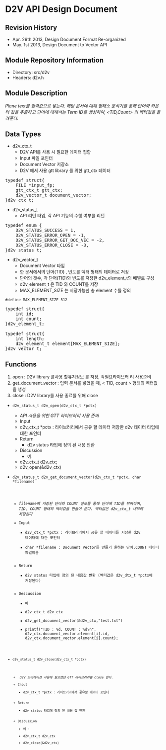 D2V API Design Document
=======================

Revision History
----------------
- Apr. 29th 2013, Design Document Format Re-organized
- May. 1st 2013, Design Document to Vector API


Module Repository Information
-----------------------------
- Directory: src/d2v
- Headers: d2v.h


Module Description
------------------
<i>Plane text를 입력값으로 넣는다. 해당 문서에 대해 형태소 분석기를 통해 단어와 카운터 값을 추출하고 단어에 대해서는 Term ID를 생성하여, <TID,Count> 의 벡터값을 돌려준다.</i>

Data Types
----------
- d2v_ctx_t
	- D2V API를 사용 시 필요한 데이터 집합
	- Input 파일 포인터
	- Document Vector 저장소
	- D2V 에서 사용 gtt library 를 위한 gtt_ctx 데이터

<pre>
typedef struct{
	FILE *input_fp;
	gtt_ctx_t gtt_ctx;
	d2v_vector_t document_vector;
}d2v_ctx_t;
</pre>

- d2v_status_t
	- API 리턴 타입,  각 API 기능의 수행 여부를 리턴

<pre>
typedef enum {
	D2V_STATUS_SUCCESS = 1,
	D2V_STATUS_ERROR_OPEN = -1,
	D2V_STATUS_ERROR_GET_DOC_VEC = -2,
	D2V_STATUS_ERROR_CLOSE = -3,
}d2v_status_t;
</pre>


- d2v_vector_t 
	- Document Vector 타입
	- 한 문서에서의 단어(TID) , 빈도를 벡터 형태의 데이터로 저장
	- 단어의 갯수, 각 단어(TID)와 빈도를 저장한 d2v_element_t의 배열로 구성
	- d2v_element_t 은 TID 와 COUNT를 저장
	- MAX_ELEMENT_SIZE 는 저장가능한 총 element 수를 정의

<code>#define MAX_ELEMENT_SIZE 512</code>

<pre>
typedef struct{
	int id;
	int count;
}d2v_element_t;

typedef struct{
	int length;
	d2v_element_t element[MAX_ELEMENT_SIZE];
}d2v_vector_t;
</pre>

Functions
---------

1. open : D2V library 를사용 할유져정보 를 저장,  각필요라이브러 리 사용준비
2. get_document_vector : 입력 문서를 넣었을 때, < TID, count > 형태의 벡터값을 생성
3. close : D2V library를 사용 종료를 위해 close

- <code>d2v_status_t d2v_open(d2v_ctx_t *pctx)</code>
    - <i>API 사용을 위한 GTT 라이브러리 사용 준비</i>
    - Input
	- d2v_ctx_t *pctx : 라이브러리에서 공유 할 데이터 저장한 d2v 데이터 타입에 대한 포인터
    - Return
    	- d2v status 타입에 정의 된 내용 반환
    - Discussion
    	-  예:
	- d2v_ctx_t d2v_ctx;
	- d2v_open(&d2v_ctx)

- <code>d2v_status_t d2v_get_document_vector(d2v_ctx_t *pctx, char *filename)
	- <i>filename에 저장된 단어와 COUNT 정보를 통해 단어에 TID를 부여하여, TID, COUNT 형태의 벡터값을 만들어 준다. 벡터값은 d2v_ctx_t 내부에 저장된다 </i>
	- Input
		- d2v_ctx_t *pctx : 라이브러리에서 공유 할 데이터를 저장한 d2v 데이터에 대한 포인터
		- char *filename : Document Vector를 만들기 원하는 단어,COUNT 데이터 파일이름
	- Return
		- d2v status 타입에 정의 된 내용값 반환 (벡터값은 d2v_dtx_t *pctx에 저장된다)
	- Descussion
		- 예
		- d2v_ctx_t d2v_ctx
		- d2v_get_document_vector(&d2v_ctx,"test.txt")
		- printf("TID : %d, COUNT : %d\n",
				d2v_ctx.document_vector.element[i].id,
				d2v_ctx.document_vector.element[i].count);

- <code>d2v_status_t d2v_close(d2v_ctx_t *pctx)
	- <i> D2V 오버레이션 사용에 필요했던 GTT 라이브러리를 close 한다. </i>
	- Input
		- d2v_ctx_t *pctx : 라이브러리에서 공유할 데이터 포인터
	- Return
		- d2v status 타입에 정의 된 내용 값 반환
	- Discussion
		- 예 :
		- d2v_ctx_t d2v_ctx
		- d2v_close(&d2v_ctx)
